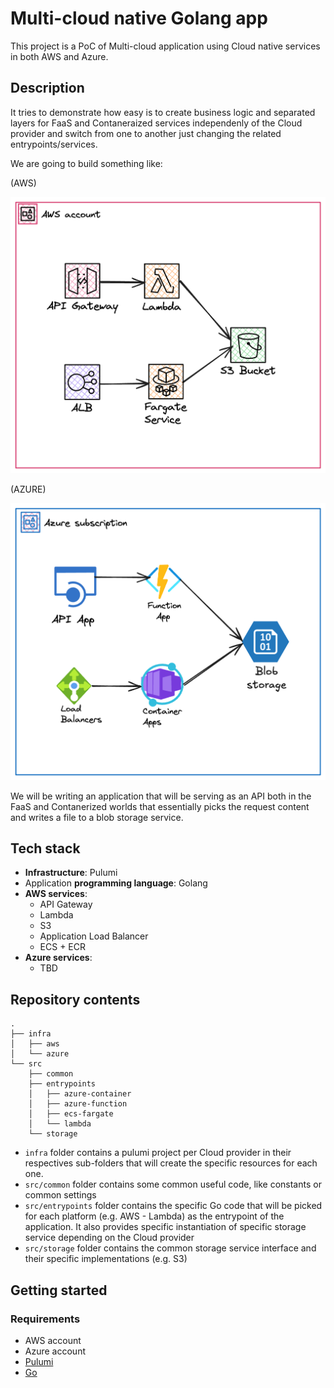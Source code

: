 # Multi-cloud native Golang app

This project is a PoC of Multi-cloud application using Cloud native services in both AWS and Azure.

## Description

It tries to demonstrate how easy is to create business logic and separated layers for FaaS and Contaneraized services independenly of the Cloud provider and switch from one to another just changing the related entrypoints/services.

We are going to build something like:

(AWS)

![High level design diagram](docs/img/aws-diagram.png)

(AZURE)

![High level design diagram](docs/img/azure-diagram.png)

We will be writing an application that will be serving as an API both in the FaaS and Contanerized worlds that essentially picks the request content and writes a file to a blob storage service.

## Tech stack

- **Infrastructure**: Pulumi
- Application **programming language**: Golang
- **AWS services**:
  - API Gateway
  - Lambda
  - S3
  - Application Load Balancer
  - ECS + ECR
- **Azure services**:
  - TBD

## Repository contents

```shell
.
├── infra
│   ├── aws
│   └── azure
└── src
    ├── common
    ├── entrypoints
    │   ├── azure-container
    │   ├── azure-function
    │   ├── ecs-fargate
    │   └── lambda
    └── storage
```

- `infra` folder contains a pulumi project per Cloud provider in their respectives sub-folders that will create the specific resources for each one.
- `src/common` folder contains some common useful code, like constants or common settings
- `src/entrypoints` folder contains the specific Go code that will be picked for each platform (e.g. AWS - Lambda) as the entrypoint of the application. It also provides specific instantiation of specific storage service depending on the Cloud provider
- `src/storage` folder contains the common storage service interface and their specific implementations (e.g. S3)

## Getting started

### Requirements

- AWS account
- Azure account
- [Pulumi](https://www.pulumi.com/docs/)
- [Go](https://go.dev/)
